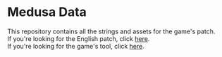 # Medusa Data
This repository contains all the strings and assets for the game's patch.  
If you're looking for the English patch, click [here](https://agtteam.net/medusa).  
If you're looking for the game's tool, click [here](https://github.com/AGTTeam/MedusaTranslation).  
